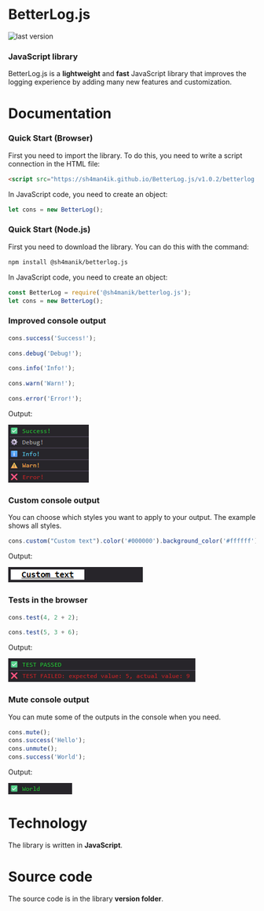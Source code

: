 # BetterLog.js
![last version](https://img.shields.io/badge/version-v1.0.2-brightgreen)

### JavaScript library
BetterLog.js is a **lightweight** and **fast** JavaScript library that improves the logging experience by adding many new features and customization.

# Documentation

### Quick Start (Browser)
First you need to import the library. To do this, you need to write a script connection in the HTML file:
```HTML
<script src="https://sh4man4ik.github.io/BetterLog.js/v1.0.2/betterlog.js"></script>
```

In JavaScript code, you need to create an object:
```JavaScript
let cons = new BetterLog();
```

### Quick Start (Node.js)
First you need to download the library. You can do this with the command:
```bash
npm install @sh4manik/betterlog.js
```

In JavaScript code, you need to create an object:
```JavaScript
const BetterLog = require('@sh4manik/betterlog.js');
let cons = new BetterLog();
```

### Improved console output
```JavaScript
cons.success('Success!');
```
```JavaScript
cons.debug('Debug!');
```
```JavaScript
cons.info('Info!');
```
```JavaScript
cons.warn('Warn!');
```
```JavaScript
cons.error('Error!');
```
Output:

![Screenshot_1](https://github.com/sh4man4ik/BetterLog.js/blob/main/Screenshots/Screenshot_1.png)

### Custom console output
You can choose which styles you want to apply to your output. The example shows all styles.
```JavaScript
cons.custom("Custom text").color('#000000').background_color('#ffffff').font_size('16px').text_decoration('underline').bold().padding('0px', '20px').log();
```
Output:

![Screenshot_2](https://github.com/sh4man4ik/BetterLog.js/blob/main/Screenshots/Screenshot_2.png)

### Tests in the browser
```JavaScript
cons.test(4, 2 + 2);
```
```JavaScript
cons.test(5, 3 + 6);
```
Output:

![Screenshot_3](https://github.com/sh4man4ik/BetterLog.js/blob/main/Screenshots/Screenshot_3.png)

### Mute console output
You can mute some of the outputs in the console when you need.
```JavaScript
cons.mute();
cons.success('Hello');
cons.unmute();
cons.success('World');
```
Output:

![Screenshot_4](https://github.com/sh4man4ik/BetterLog.js/blob/main/Screenshots/Screenshot_4.png)

# Technology
The library is written in **JavaScript**.

# Source code
The source code is in the library **version folder**.
